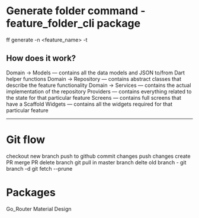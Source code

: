 # Generate folder command - feature_folder_cli package
ff generate -n <feature_name> -t <type>

## How does it work?
Domain → Models — contains all the data models and JSON to/from Dart helper functions
Domain → Repository — contains abstract classes that describe the feature functionality
Domain → Services — contains the actual implementation of the repository
Providers — contains everything related to the state for that particular feature
Screens — contains full screens that have a Scaffold
Widgets — contains all the widgets required for that particular feature

------------------------

# Git flow 
checkout new branch
push to github
commit changes
push changes
create PR
merge PR
delete branch
git pull in master branch
delte old branch - git branch -d <local-branch>
git fetch --prune

# Packages
Go_Router
Material Design